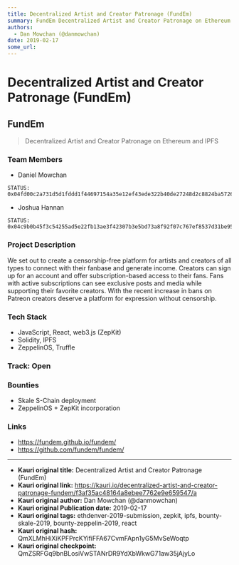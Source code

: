 ```yaml
---
title: Decentralized Artist and Creator Patronage (FundEm)
summary: FundEm Decentralized Artist and Creator Patronage on Ethereum and IPFS Team Members Daniel MowchanSTATUS- 0x04fd00c2a731d5d1fddd1f44697154a35e12ef43ede322b40de27248d2c8824ba5726ac9872e1082ad5bdedf77d12d36c1b71b85a011437495894960435f88fb00 Joshua HannanSTATUS- 0x04c9b0b45f3c54255ad5e22fb13ae3f42307b3e5bd73a8f92f07c767ef8537d31be9535c445e418536888147f8b4652ded4ca9d817f52e3caadf2e1e0bbf18a809 Project Description We set out to create a censorship-free platform for artists and creators of all types t
authors:
  - Dan Mowchan (@danmowchan)
date: 2019-02-17
some_url: 
---
```


# Decentralized Artist and Creator Patronage (FundEm)



## FundEm
> Decentralized Artist and Creator Patronage on Ethereum and IPFS

### Team Members
- Daniel Mowchan
```
STATUS:
0x04fd00c2a731d5d1fddd1f44697154a35e12ef43ede322b40de27248d2c8824ba5726ac9872e1082ad5bdedf77d12d36c1b71b85a011437495894960435f88fb00
```
- Joshua Hannan
```
STATUS:
0x04c9b0b45f3c54255ad5e22fb13ae3f42307b3e5bd73a8f92f07c767ef8537d31be9535c445e418536888147f8b4652ded4ca9d817f52e3caadf2e1e0bbf18a809
```

### Project Description
We set out to create a censorship-free platform for artists and creators of all types to connect with their fanbase and generate income. Creators can sign up for an account and offer subscription-based access to their fans. Fans with active subscriptions can see exclusive posts and media while supporting their favorite creators. With the recent increase in bans on   Patreon creators deserve a platform for expression without censorship.

### Tech Stack
* JavaScript, React, web3.js (ZepKit)
* Solidity, IPFS
* ZeppelinOS, Truffle

### Track: Open

### Bounties
* Skale S-Chain deployment
* ZeppelinOS + ZepKit incorporation

### Links
* https://fundem.github.io/fundem/
* https://github.com/fundem/fundem/







---

- **Kauri original title:** Decentralized Artist and Creator Patronage (FundEm)
- **Kauri original link:** https://kauri.io/decentralized-artist-and-creator-patronage-fundem/f3af35ac48164a8ebee7762e9e659547/a
- **Kauri original author:** Dan Mowchan (@danmowchan)
- **Kauri original Publication date:** 2019-02-17
- **Kauri original tags:** ethdenver-2019-submission, zepkit, ipfs, bounty-skale-2019, bounty-zeppelin-2019, react
- **Kauri original hash:** QmXLMhHiXiKPFPrcKYifiFFA67CvmFApn1yG5MvSeWoqtp
- **Kauri original checkpoint:** QmZSRFGq9bnBLosiVwSTANrDR9YdXbWkwG71aw35jAjyLo



